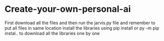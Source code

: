 # Create-your-own-personal-ai
First download all the files and then run the jarvis.py file and remember to put all files in same location install the libraries using pip install or py -m pip instal.. to download all the libraries one by one
